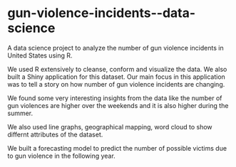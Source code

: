 # gun-violence-incidents--data-science
A data science project to analyze the number of gun violence incidents in United States using R.

We used R extensively to cleanse, conform and visualize the data. We also built a Shiny application for this dataset. Our main focus in this application was to tell a story on how number of gun violence incidents are changing. 

We found some very interesting insights from the data like the number of gun violences are higher over the weekends and it is also higher during the summer.

We also used line graphs, geographical mapping, word cloud to show differnt attributes of the dataset.

We built a forecasting model to predict the number of possible victims due to gun violence in the following year.
